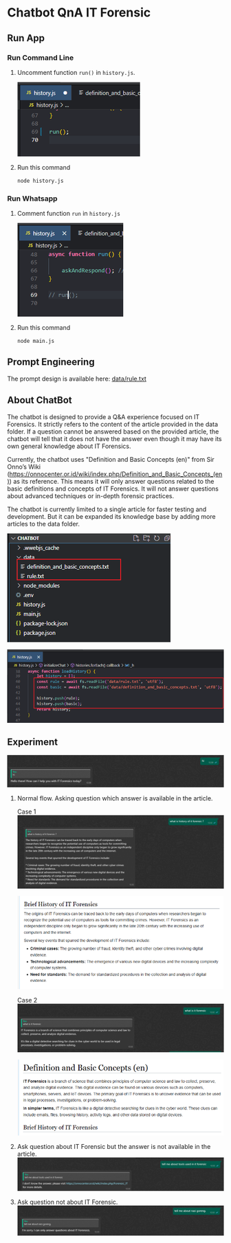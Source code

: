 # Chatbot QnA IT Forensic

## Run App
### Run Command Line
1.	Uncomment function `run()` in `history.js`.
    
    ![alt](md_images/uncomment%20run.png)

2.	Run this command
    ```bash
    node history.js
    ```

### Run Whatsapp
1.	Comment function `run` in `history.js`

    ![alt](md_images/comment%20run.png)

2.	Run this command
    ```
    node main.js
    ```

## Prompt Engineering
The prompt design is available here: [data/rule.txt](data/rule.txt)

## About ChatBot
The chatbot is designed to provide a Q&A experience focused on IT Forensics. It strictly refers to the content of the article provided in the data folder. If a question cannot be answered based on the provided article, the chatbot will tell that it does not have the answer even though it may have its own general knowledge about IT Forensics.

Currently, the chatbot uses "Definition and Basic Concepts (en)" from Sir Onno’s Wiki (https://onnocenter.or.id/wiki/index.php/Definition_and_Basic_Concepts_(en)) as its reference. This means it will only answer questions related to the basic definitions and concepts of IT Forensics. It will not answer questions about advanced techniques or in-depth forensic practices.

The chatbot is currently limited to a single article for faster testing and development. But it can be expanded its knowledge base by adding more articles to the data folder. 

![alt](md_images/data%20folder.png)

![alt](md_images/get%20data.png)

## Experiment
![alt](md_images/say%20hi.png)

1. Normal flow. Asking question which answer is available in the article.
   
    Case 1
    ![alt](md_images/normal%20flow%201.png)

    ![alt](md_images/normal%20flow%201%20proof.png)

    Case 2
    ![alt](md_images/normal%20flow%202.png)
    
    ![alt](md_images/normal%20flow%202%20proof.png)

2. Ask question about IT Forensic but the answer is not available in the article. 
    ![alt](md_images/about%20it%20forensic.png)

3. Ask question not about IT Forensic.
    ![alt](md_images/not%20about%20it%20forensic.png)
